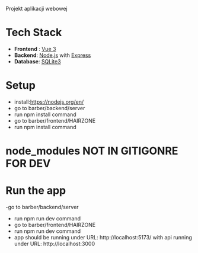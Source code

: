 Projekt aplikacji webowej

# Tech Stack
- **Frontend** : [Vue 3](https://vuejs.org/)
- **Backend**: [Node.js](https://nodejs.org/) with [Express](https://expressjs.com/)
- **Database**: [SQLite3](https://www.sqlite.org/index.html)

# Setup
- install:https://nodejs.org/en/
- go to barber/backend/server
- run npm install command
- go to barber/frontend/HAIRZONE
- run npm install command

# node_modules NOT IN GITIGONRE FOR DEV

# Run the app
-go to barber/backend/server
- run npm run dev command
- go to barber/frontend/HAIRZONE
- run npm run dev command
- app should be running under URL: http://localhost:5173/ with api running under URL: http://localhost:3000


